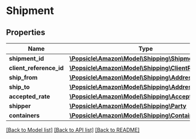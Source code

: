 # Shipment

## Properties
Name | Type | Description | Notes
------------ | ------------- | ------------- | -------------
**shipment_id** | [**\Popsicle\Amazon\Model\Shipping\ShipmentId**](ShipmentId.md) |  | 
**client_reference_id** | [**\Popsicle\Amazon\Model\Shipping\ClientReferenceId**](ClientReferenceId.md) |  | 
**ship_from** | [**\Popsicle\Amazon\Model\Shipping\Address**](Address.md) |  | 
**ship_to** | [**\Popsicle\Amazon\Model\Shipping\Address**](Address.md) |  | 
**accepted_rate** | [**\Popsicle\Amazon\Model\Shipping\AcceptedRate**](AcceptedRate.md) |  | [optional] 
**shipper** | [**\Popsicle\Amazon\Model\Shipping\Party**](Party.md) |  | [optional] 
**containers** | [**\Popsicle\Amazon\Model\Shipping\ContainerList**](ContainerList.md) |  | 

[[Back to Model list]](../../README.md#documentation-for-models) [[Back to API list]](../../README.md#documentation-for-api-endpoints) [[Back to README]](../../README.md)

